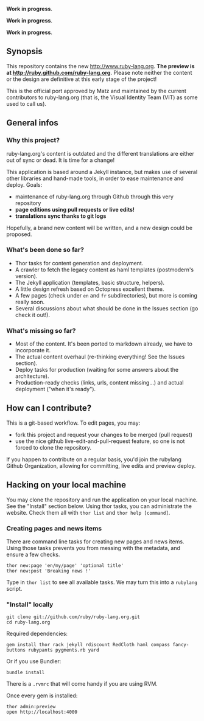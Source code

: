 **Work in progress**.

**Work in progress**.

**Work in progress**.

## Synopsis

This repository contains the new http://www.ruby-lang.org. **The preview is at http://ruby.github.com/ruby-lang.org**. Please note neither the content or the design are definitive at this early stage of the project!

This is the official port approved by Matz and maintained by the current contributors to ruby-lang.org (that is, the Visual Identity Team (VIT) as some used to call us).

## General infos

### Why this project?

ruby-lang.org's content is outdated and the different translations are either out of sync or dead. It is time for a change!

This application is based around a Jekyll instance, but makes use of several other libraries and hand-made tools, in order to ease maintenance and deploy.
Goals:

* maintenance of ruby-lang.org through Github through this very repository
* **page editions using pull requests or live edits!**
* **translations sync thanks to git logs**

Hopefully, a brand new content will be written, and a new design could be proposed.

### What's been done so far?

* Thor tasks for content generation and deployment.
* A crawler to fetch the legacy content as haml templates (postmodern's version).
* The Jekyll application (templates, basic structure, helpers).
* A little design refresh based on Octopress excellent theme.
* A few pages (check under `en` and `fr` subdirectories), but more is coming really soon.
* Several discussions about what should be done in the Issues section (go check it out!).

### What's missing so far?

* Most of the content. It's been ported to markdown already, we have to incorporate it.
* The actual content overhaul (re-thinking everything! See the Issues section).
* Deploy tasks for production (waiting for some answers about the architecture).
* Production-ready checks (links, urls, content missing…) and actual deployment ("when it's ready").

## How can I contribute?

This is a git-based workflow. To edit pages, you may:

* fork this project and request your changes to be merged (pull request)
* use the nice github live-edit-and-pull-request feature, so one is not forced to clone the repository.

If you happen to contribute on a regular basis, you'd join the rubylang Github Organization, allowing for committing, live edits and preview deploy.

## Hacking on your local machine

You may clone the repository and run the application on your local machine. See the "Install" section below. Using thor tasks, you can administrate the website. Check them all with `thor list` and `thor help [command]`.

### Creating pages and news items

There are command line tasks for creating new pages and news items. Using those tasks prevents you from messing with the metadata, and ensure a few checks.

    thor new:page 'en/my/page' 'optional title'
    thor new:post 'Breaking news !'

Type in `thor list` to see all available tasks. We may turn this into a `rubylang` script.

### "Install" locally

    git clone git://github.com/ruby/ruby-lang.org.git
    cd ruby-lang.org

Required dependencies:

    gem install thor rack jekyll rdiscount RedCloth haml compass fancy-buttons rubypants pygments.rb yard

Or if you use Bundler:

    bundle install

There is a `.rvmrc` that will come handy if you are using RVM.

Once every gem is installed:

    thor admin:preview
    open http://localhost:4000
